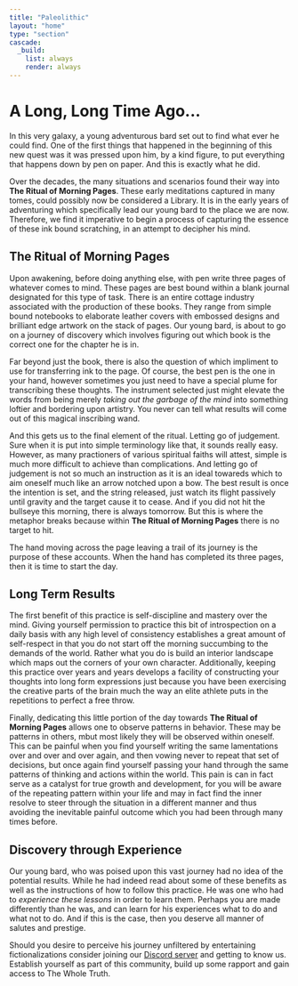 ```yaml
---
title: "Paleolithic"
layout: "home"
type: "section"
cascade:
  _build:
    list: always
    render: always
---
```


# A Long, Long Time Ago...

In this very galaxy, a young adventurous bard set out to find what ever he could find. One of the first things that happened in the beginning of this new quest was it was pressed upon him, by a kind figure, to put everything that happens down by pen on paper. And this is exactly what he did.

Over the decades, the many situations and scenarios found their way into **The Ritual of Morning Pages**. These early meditations captured in many tomes, could possibly now be considered a Library. It is in the early years of adventuring which specifically lead our young bard to the place we are now. Therefore, we find it imperative to begin a process of capturing the essence of these ink bound scratching, in an attempt to decipher his mind.

## The Ritual of Morning Pages
Upon awakening, before doing anything else, with pen write three pages of whatever comes to mind. These pages are best bound within a blank journal designated for this type of task. There is an entire cottage industry associated with the production of these books. They range from simple bound notebooks to elaborate leather covers with embossed designs and brilliant edge artwork on the stack of pages. Our young bard, is about to go on a journey of discovery which involves figuring out which book is the correct one for the chapter he is in.

Far beyond just the book, there is also the question of which impliment to use for transferring ink to the page. Of course, the best pen is the one in your hand, however sometimes you just need to have a special plume for transcribing these thoughts. The instrument selected just might elevate the words from being merely *taking out the garbage of the mind* into something loftier and bordering upon artistry. You never can tell what results will come out of this magical inscribing wand.

And this gets us to the final element of the ritual. Letting go of judgement. Sure when it is put into simple terminology like that, it sounds really easy. However, as many practioners of various spiritual faiths will attest, simple is much more difficult to achieve than complications. And letting go of judgement is not so much an instruction as it is an ideal towareds which to aim oneself much like an arrow notched upon a bow. The best result is once the intention is set, and the string released, just watch its flight passively until gravity and the target cause it to cease. And if you did not hit the bullseye this morning, there is always tomorrow. But this is where the metaphor breaks because within **The Ritual of Morning Pages** there is no target to hit. 

The hand moving across the page leaving a trail of its journey is the purpose of these accounts. When the hand has completed its three pages, then it is time to start the day. 

## Long Term Results
The first benefit of this practice is self-discipline and mastery over the mind. Giving yourself permission to practice this bit of introspection on a daily basis with any high level of consistency establishes a great amount of self-respect in that you do not start off the morning succumbing to the demands of the world. Rather what you do is build an interior landscape which maps out the corners of your own character. Additionally, keeping this practice over years and years develops a facility of constructing your thoughts into long form expressions just because you have been exercising the creative parts of the brain much the way an elite athlete puts in the repetitions to perfect a free throw. 

Finally, dedicating this little portion of the day towards **The Ritual of Morning Pages** allows one to observe patterns in behavior. These may be patterns in others, mbut most likely they will be observed within oneself. This can be painful when you find yourself writing the same lamentations over and over and over again, and then vowing never to repeat that set of decisions, but once again find yourself passing your hand through the same patterns of thinking and actions within the world. This pain is can in fact serve as a catalyst for true growth and development, for you will be aware of the repeating pattern within your life and may in fact find the inner resolve to steer through the situation in a different manner and thus avoiding the inevitable painful outcome which you had been through many times before.

## Discovery through Experience
Our young bard, who was poised upon this vast journey had no idea of the potential results. While he had indeed read about some of these benefits as well as the instructions of how to follow this practice. He was one who had to *experience these lessons* in order to learn them. Perhaps you are made differently than he was, and can learn for his experiences what to do and what not to do. And if this is the case, then you deserve all manner of salutes and prestige. 

Should you desire to perceive his journey unfiltered by entertaining fictionalizations consider joining our [Discord server](https://discord.gg/KqmcrwMkt5) and getting to know us. Establish yourself as part of this community, build up some rapport and gain access to The Whole Truth. 